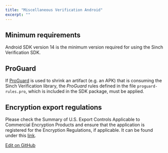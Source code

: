 ```yaml
---
title: "Miscellaneous Verification Android"
excerpt: ""
---
```

## Minimum requirements

Android SDK version 14 is the minimum version required for using the Sinch Verification SDK.

## ProGuard

If [ProGuard](https://developer.android.com/studio/build/shrink-code.html) is used to shrink an artifact (e.g. an APK) that is consuming the Sinch Verification library, the *ProGuard* rules defined in the file `proguard-rules.pro`, which is included in the SDK package, must be applied.

## Encryption export regulations

Please check the Summary of U.S. Export Controls Applicable to Commercial Encryption Products and ensure that the application is registered for the Encryption Regulations, if applicable. It can be found under this [link](http://www.sinch.com/export).

<a class="gitbutton pill" target="_blank" href="https://github.com/sinch/docs/blob/master/docs/verification/verification-for-android/verification-android-miscellaneous.md"><span class="fab fa-github"></span>Edit on GitHub</a>